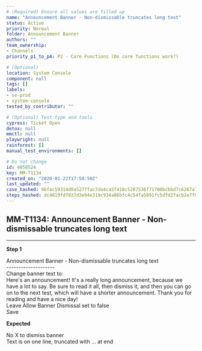 ```yaml
---
# (Required) Ensure all values are filled up
name: "Announcement Banner - Non-dismissable truncates long text"
status: Active
priority: Normal
folder: Announcement Banner
authors: ""
team_ownership: 
- Channels
priority_p1_to_p4: P2 - Core Functions (Do core functions work?)

# (Optional)
location: System Console
component: null
tags: []
labels: 
- se-prod
- system-console
tested_by_contributor: ""

# (Optional) Test type and tools
cypress: Ticket Open
detox: null
mmctl: null
playwright: null
rainforest: []
manual_test_environments: []

# Do not change
id: 4058524
key: MM-T1134
created_on: "2020-01-22T17:58:50Z"
last_updated: ""
case_hashed: 9bfac59314d0a5277fac7da4ca5f410c5207536f71700bcbbd7c6267a796cb1ac734104cddf94be890d93f3a016df18d
steps_hashed: dc4819fd7837d3e94e319c934a06bfc4c54fa5091fc5dfd27acb2e7f06c176c756e374bf3a0e734813e5070afc321042
---
```


<!-- (Auto-generated) Based on frontmatter's "key" and "name" -->

## MM-T1134: Announcement Banner - Non-dismissable truncates long text

---

**Step 1**

Announcement Banner - Non-dismissable truncates long text\
\--------------------\
Change banner text to:\
Here's an announcement! It's a really long announcement, because we have a lot to say. Be sure to read it all, then dismiss it, and then you can go on to the next test, which will have a shorter announcement. Thank you for reading and have a nice day!\
Leave Allow Banner Dismissal set to false\
Save

**Expected**

No X to dismiss banner\
Text is on one line, truncated with ... at end
